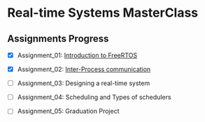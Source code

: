 # Real-time Systems MasterClass

## Assignments Progress

- [x] Assignment_01: [Introduction to FreeRTOS](https://youtu.be/YWIPaMj4Bj4)

- [x] Assignment_02: [Inter-Process communication](https://youtu.be/j1pzSMiusb0)

- [ ] Assignment_03: Designing a real-time system

- [ ] Assignment_04: Scheduling and Types of schedulers

- [ ] Assignment_05: Graduation Project
